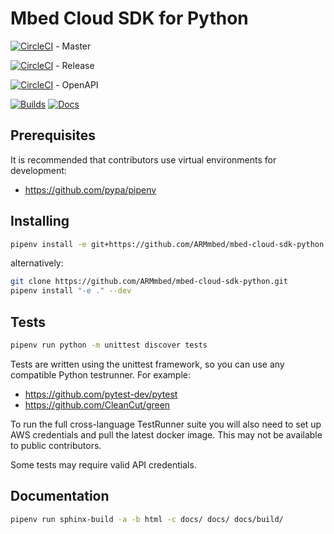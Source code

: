 # Mbed Cloud SDK for Python

[![CircleCI](https://circleci.com/gh/ARMmbed/mbed-cloud-sdk-python/tree/master.svg?style=shield&circle-token=ec05043ded945f81984e7fd2fce23fe793e7b634)](https://circleci.com/gh/ARMmbed/mbed-cloud-sdk-python/tree/master) - Master

[![CircleCI](https://circleci.com/gh/ARMmbed/mbed-cloud-sdk-python/tree/production.svg?style=shield&circle-token=ec05043ded945f81984e7fd2fce23fe793e7b634)](https://circleci.com/gh/ARMmbed/mbed-cloud-sdk-python/tree/production) - Release

[![CircleCI](https://circleci.com/gh/ARMmbed/mbed-cloud-sdk-python/tree/swagger-branch.svg?style=shield&circle-token=ec05043ded945f81984e7fd2fce23fe793e7b634)](https://circleci.com/gh/ARMmbed/mbed-cloud-sdk-python/tree/swagger-branch) - OpenAPI

[![Builds](https://img.shields.io/badge/sdk-builds-blue.svg)](http://armmbed.github.io/mbed-cloud-sdk-python/builds/)
[![Docs](https://img.shields.io/badge/sdk-documentation-blue.svg)](https://s3-us-west-2.amazonaws.com/mbed-cloud-sdk-python/index.html)

## Prerequisites

It is recommended that contributors use virtual environments for development:
- https://github.com/pypa/pipenv

## Installing

```bash
pipenv install -e git+https://github.com/ARMmbed/mbed-cloud-sdk-python.git#egg=mbed-cloud-sdk --dev
```

alternatively:

```bash
git clone https://github.com/ARMmbed/mbed-cloud-sdk-python.git
pipenv install "-e ." --dev
```

## Tests

```bash
pipenv run python -m unittest discover tests
```

Tests are written using the unittest framework, so you can
use any compatible Python testrunner. For example:
- https://github.com/pytest-dev/pytest
- https://github.com/CleanCut/green

To run the full cross-language TestRunner suite you will also need to
set up AWS credentials and pull the latest docker image.
This may not be available to public contributors.

Some tests may require valid API credentials.

## Documentation

```bash
pipenv run sphinx-build -a -b html -c docs/ docs/ docs/build/
```
